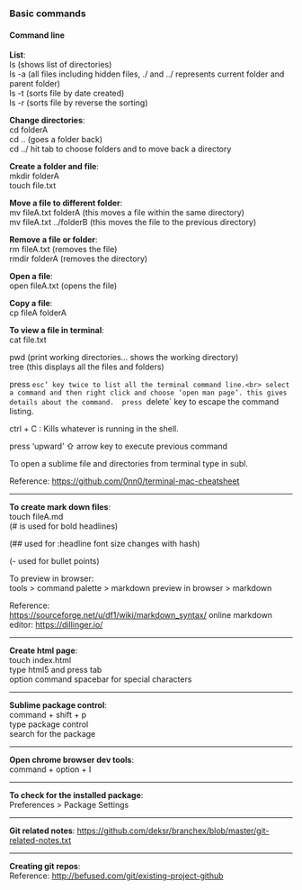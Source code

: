 ### Basic commands

#### Command line


__**List**__:<br>
ls (shows list of directories)<br>
ls -a (all files including hidden files, ./ and ../ represents current folder and parent folder)<br>
ls -t (sorts file by date created)<br>
ls -r (sorts file by reverse the sorting)<br>


__**Change directories**__:<br>
cd folderA<br>
cd .. (goes a folder back)<br>
cd ../ hit tab to choose folders and to move back a directory 


__**Create a folder and file**__:<br>
mkdir folderA<br>
touch file.txt


__**Move a file to different folder**__:<br>
mv fileA.txt folderA (this moves a file within the same directory)<br>
mv fileA.txt ../folderB (this moves the file to the previous directory)



__**Remove a file or folder**__:<br>
rm fileA.txt (removes the file)<br>
rmdir folderA (removes the directory)



__**Open a file**__:<br>
open fileA.txt (opens the file)<br>



__**Copy a file**__:<br>
cp fileA folderA<br>


__**To view a file in terminal**__:<br>
cat file.txt


pwd (print working directories… shows the working directory)<br>
tree (this displays all the files and folders)<br>

press `esc’ key twice to list all the terminal command line.<br>
select a command and then right click and choose ‘open man page’. this gives details about the command.  press `delete` key to escape the command listing.<br>



ctrl + C : Kills whatever is running in the shell.<br>

press ‘upward’ ⇧ arrow key to execute previous command<br>


To open a sublime file and directories from terminal type in subl.


Reference: 
https://github.com/0nn0/terminal-mac-cheatsheet

- - - - 
__**To create mark down files**__:<br>
touch fileA.md<br>
(# is used for bold headlines)

(## used for :headline font size changes with hash)<br>

(- used for bullet points)<br>

To preview in browser:<br>
tools >  command palette > markdown preview in browser >  markdown<br>


Reference:<br>
https://sourceforge.net/u/df1/wiki/markdown_syntax/
online markdown editor: https://dillinger.io/



- - - - 
__**Create html page**__:<br>
touch index.html<br>
type html5 and press tab<br>
option command spacebar for special characters<br>


- - - - 
__**Sublime package control**__:<br>
command + shift + p <br>
type package control <br>
search for the package


- - - - 
__**Open chrome browser dev tools**__:<br>
command + option + I

- - - - - 
__**To check for the installed package**__:<br>
Preferences > Package Settings

- - - - - 

__**Git related notes**__:
https://github.com/deksr/branchex/blob/master/git-related-notes.txt

- - - - - - 
__**Creating git repos**__: <br>
Reference: http://befused.com/git/existing-project-github

